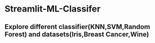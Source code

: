 # Streamlit-ML-Classifer

## Explore different classifier(KNN,SVM,Random Forest) and datasets(Iris,Breast Cancer,Wine)

